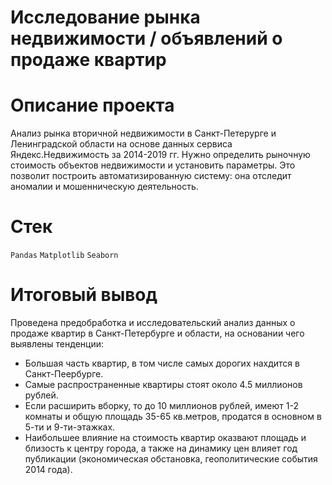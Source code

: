 # Исследование рынка недвижимости / объявлений о продаже квартир 

# Описание проекта 
Анализ рынка вторичной недвижимости в Санкт-Петерурге и Ленинградской области на основе данных сервиса Яндекс.Недвижимость за 2014-2019 гг.
Нужно определить рыночную стоимость объектов недвижимости и установить параметры. 
Это позволит построить автоматизированную систему: она отследит аномалии и мошенническую деятельность.

# Cтек

`Pandas`
`Matplotlib`
`Seaborn`

# Итоговый вывод
Проведена предобработка и исследовательский анализ данных о продаже квартир в Санкт-Петербурге и области, на основании чего выявлены тенденции: 
  - Большая часть квартир, в том числе самых дорогих нахдится в Санкт-Пеербурге. 
  - Самые распространенные квартиры стоят около 4.5 миллионов рублей.
  - Если расширить вборку, то до 10 миллионов рублей, имеют 1-2 комнаты и общую площадь 35-65 кв.метров, продатся в основном в 5-ти и 9-ти-этажках. 
  - Наибольшее влияние на стоимость квартир оказвают площадь и близость к центру города, а также на динамику цен влияет год публикации (экономическая обстановка, геополитические события 2014 года).
